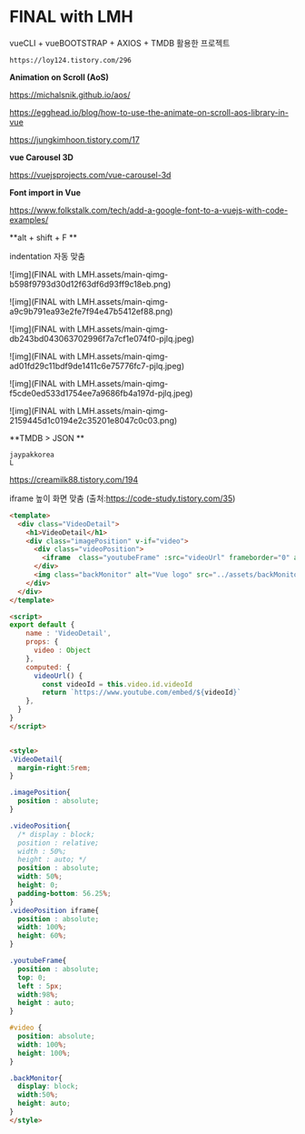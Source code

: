 # FINAL with LMH



vueCLI + vueBOOTSTRAP + AXIOS + TMDB 활용한 프로젝트

```
https://loy124.tistory.com/296
```





**Animation on Scroll (AoS)**

https://michalsnik.github.io/aos/

https://egghead.io/blog/how-to-use-the-animate-on-scroll-aos-library-in-vue

https://jungkimhoon.tistory.com/17



**vue Carousel 3D**

https://vuejsprojects.com/vue-carousel-3d



**Font import in Vue**

https://www.folkstalk.com/tech/add-a-google-font-to-a-vuejs-with-code-examples/



**alt +  shift + F  **

indentation 자동 맞춤





![img](FINAL with LMH.assets/main-qimg-b598f9793d30d12f63df6d93ff9c18eb.png)



![img](FINAL with LMH.assets/main-qimg-a9c9b791ea93e2fe7f94e47b5412ef88.png)



![img](FINAL with LMH.assets/main-qimg-db243bd043063702996f7a7cf1e074f0-pjlq.jpeg)



![img](FINAL with LMH.assets/main-qimg-ad01fd29c11bdf9de1411c6e75776fc7-pjlq.jpeg)



![img](FINAL with LMH.assets/main-qimg-f5cde0ed533d1754ee7a9686fb4a197d-pjlq.jpeg)



![img](FINAL with LMH.assets/main-qimg-2159445d1c0194e2c35201e8047c0c03.png)



**TMDB > JSON **

```
jaypakkorea
L
```



https://creamilk88.tistory.com/194





iframe 높이 화면 맞춤 (출처:https://code-study.tistory.com/35)

```html
<template>
  <div class="VideoDetail">
    <h1>VideoDetail</h1>
    <div class="imagePosition" v-if="video">
      <div class="videoPosition">
        <iframe  class="youtubeFrame" :src="videoUrl" frameborder="0" allowfullscreen></iframe>
      </div>
      <img class="backMonitor" alt="Vue logo" src="../assets/backMonitor.png">
    </div>
  </div>
</template>

<script>
export default {
    name : 'VideoDetail',
    props: {
      video : Object
    },
    computed: {
      videoUrl() {
        const videoId = this.video.id.videoId
        return `https://www.youtube.com/embed/${videoId}`
    },
  }
}
</script>


<style>
.VideoDetail{
  margin-right:5rem;
}

.imagePosition{
  position : absolute;
}

.videoPosition{
  /* display : block;
  position : relative;
  width : 50%;
  height : auto; */
  position : absolute;
  width: 50%;
  height: 0;
  padding-bottom: 56.25%;
}
.videoPosition iframe{
  position : absolute;
  width: 100%;
  height: 60%;
}

.youtubeFrame{
  position : absolute;
  top: 0;
  left : 5px;
  width:98%;
  height : auto;
}

#video {
  position: absolute;
  width: 100%;
  height: 100%;
}

.backMonitor{
  display: block;
  width:50%;
  height: auto;
}
</style>
```

